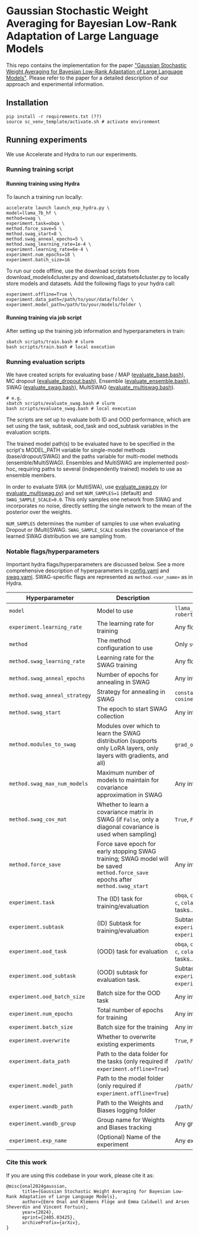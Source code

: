 # Gaussian Stochastic Weight Averaging for Bayesian Low-Rank Adaptation of Large Language Models

This repo contains the implementation for the paper ["Gaussian Stochastic Weight Averaging for Bayesian Low-Rank Adaptation of Large Language Models"](https://arxiv.org/abs/2405.03425). Please refer to the paper for a detailed description of our approach and experimental information. 

## Installation
```
pip install -r requirements.txt (??)
source sc_venv_template/activate.sh # activate environment
```

## Running experiments
We use Accelerate and Hydra to run our experiments.

### Running training script

#### Running training using Hydra
To launch a training run locally:
```
accelerate launch launch_exp_hydra.py \
model=llama_7b_hf \
method=swag \
experiment.task=obqa \
method.force_save=5 \
method.swag_start=8 \
method.swag_anneal_epochs=5 \
method.swag_learning_rate=1e-4 \
experiment.learning_rate=6e-4 \
experiment.num_epochs=18 \
experiment.batch_size=16
```

To run our code offline, use the download scripts from download_models4cluster.py and download_datatsets4cluster.py to locally store models and datasets. Add the following flags to your hydra call:
``` 
experiment.offline=True \
experiment.data_path=/path/to/your/data/folder \
experiment.model_path=/path/to/your/models/folder \
```

#### Running training via job script 
After setting up the training job information and hyperparameters in train:
```
sbatch scripts/train.bash # slurm
bash scripts/train.bash # local execution
```
 ### Running evaluation scripts
We have created scripts for evaluating base / MAP ([evaluate_base.bash](./evaluate_base.bash)), MC dropout ([evaluate_dropout.bash](./evaluate_dropout.bash)), Ensemble ([evaluate_ensemble.bash](./evaluate_ensemble.bash)), SWAG ([evaluate_swag.bash](./evaluate_swag.bash)), MultiSWAG ([evaluate_multiswag.bash](./evaluate_multiswag.bash)).

```
# e.g.
sbatch scripts/evaluate_swag.bash # slurm
bash scripts/evaluate_swag.bash # local execution
```

The scripts are set up to evaluate both ID and OOD performance, which are set using the task, subtask, ood_task and ood_subtask variables in the evaluation scripts.

The trained model path(s) to be evaluated have to be specified in the script's MODEL_PATH variable for single-model methods (base/dropout/SWAG) and the paths variable for multi-model methods (ensemble/MultiSWAG). Ensembles and MultiSWAG are implemented post-hoc, requiring paths to several (independently trained) models to use as ensemble members.

In order to evaluate SWA (or MultiSWA), use [evaluate_swag.py](./evaluate_swag.bash) (or [evaluate_multiswag.py](./evaluate_multiswag.bash)) and set ``NUM_SAMPLES=1`` (default) and ``SWAG_SAMPLE_SCALE=0.0``. This only samples one network from SWAG and incorporates no noise, directly setting the single network to the mean of the posterior over the weights.

``NUM_SAMPLES`` determines the number of samples to use when evaluating Dropout or (Multi)SWAG. ``SWAG_SAMPLE_SCALE`` scales the covariance of the learned SWAG distribution we are sampling from. 

### Notable flags/hyperparameters

Important hydra flags/hyperparameters are discussed below. See a more comprehensive description of hyperparameters in [config.yaml](./conf/config.yaml) and [swag.yaml](./conf/method/swag.yaml). SWAG-specific flags are represented as `method.<var_name>` as in Hydra.



| Hyperparameter                     | Description                                                                 | Possible Values                     |
|------------------------------------|-----------------------------------------------------------------------------|-------------------------------------|
| `model`                            | Model to use                                              | `llama_7b_hf`, `roberta-base`, `roberta-large`   |
| `experiment.learning_rate`         | The learning rate for training                                       | Any float (e.g., `0.001`, `0.01`) |
| `method`                           | The method configuration to use                                           | Only `swag`     |
| `method.swag_learning_rate`        | Learning rate for the SWAG training                                          | Any float (e.g., `1e-4`)      |
| `method.swag_anneal_epochs`        | Number of epochs for annealing in SWAG                                     | Any integer (e.g., `5`)             |
| `method.swag_anneal_strategy`      | Strategy for annealing in SWAG                                             | `constant`, `linear`, `cosine`, `cosine_hard_restarts`                             |
| `method.swag_start`                | The epoch to start SWAG collection                                                    | Any integer (e.g., `8`)             |
| `method.modules_to_swag`           | Modules over which to learn the SWAG distribution (supports only LoRA layers, only layers with gradients, and all)                                                   | `grad_only`, `lora_only`, `all`     |
| `method.swag_max_num_models`       | Maximum number of models to maintain for covariance approximation in SWAG                               | Any integer (e.g., `5`)             |
| `method.swag_cov_mat`              | Whether to learn a covariance matrix in SWAG (if `False`, only a diagonal covariance is used when sampling)                               | `True`, `False`                     |
| `method.force_save`                | Force save epoch for early stopping SWAG training; SWAG model will be saved `method.force_save` epochs after `method.swag_start`                                            | Any integer (e.g. 5)             |
| `experiment.task`                  | The (ID) task for training/evaluation                                           | `obqa`, `cqa`, `swag`, `mmlu`, `arc-e`, `arc-c`, `cola`, `mnli`, `mrpc`, (other GLUE tasks...)     |
| `experiment.subtask`               | (ID) Subtask for training/evaluation                                       | Subtask name (e.g. `experiment.task=mmlu`, `experiment.subtask=anatomy`)                    |
| `experiment.ood_task`              | (OOD) task for evaluation                      | `obqa`, `cqa`, `swag`, `mmlu`, `arc-e`, `arc-c`, `cola`, `mnli`, `mrpc`, (other GLUE tasks...)                  |
| `experiment.ood_subtask`           | (OOD) subtask for evaluation task.                                               | Subtask name (e.g. `experiment.ood_task=mmlu`, `experiment.ood_subtask=anatomy`)                |
| `experiment.ood_batch_size`        | Batch size for the OOD  task                                                | Any integer (e.g., `32`)            |
| `experiment.num_epochs`            | Total number of epochs for training                                        | Any integer (e.g., `20`)            |
| `experiment.batch_size`            | Batch size for the training                                              | Any integer (e.g., `16`)            |
| `experiment.overwrite`             | Whether to overwrite existing experiments                                  | `True`, `False`                     |
| `experiment.data_path`             | Path to the data folder for the tasks (only required if `experiment.offline=True`)                                        | `/path/to/your/data/folder`                 |
| `experiment.model_path`            | Path to the model folder  (only required if `experiment.offline=True`)                                       | `/path/to/your/models/folder`                 |
| `experiment.wandb_path`            | Path to the Weights and Biases logging folder                               | `/path/to/your/wandb/folder`                |
| `experiment.wandb_group`           | Group name for Weights and Biases tracking                                 | Any group name                      |
| `experiment.exp_name`              | (Optional) Name of the experiment                                                     | Any experiment name                 |


### Cite this work
If you are using this codebase in your work, please cite it as:
```
@misc{onal2024gaussian,
      title={Gaussian Stochastic Weight Averaging for Bayesian Low-Rank Adaptation of Large Language Models}, 
      author={Emre Onal and Klemens Flöge and Emma Caldwell and Arsen Sheverdin and Vincent Fortuin},
      year={2024},
      eprint={2405.03425},
      archivePrefix={arXiv},
}
```
